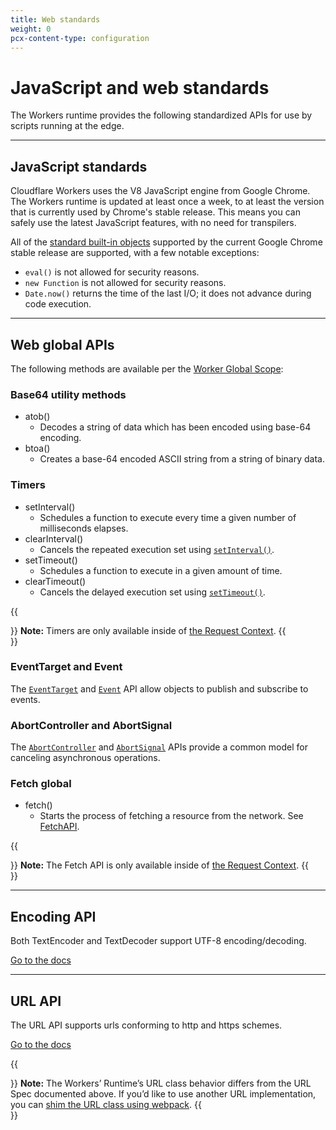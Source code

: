 ```yaml
---
title: Web standards
weight: 0
pcx-content-type: configuration
---
```


# JavaScript and web standards

The Workers runtime provides the following standardized APIs for use by scripts running at the edge.

---

## JavaScript standards

Cloudflare Workers uses the V8 JavaScript engine from Google Chrome. The Workers runtime is updated at least once a week, to at least the version that is currently used by Chrome's stable release. This means you can safely use the latest JavaScript features, with no need for transpilers.

All of the [standard built-in objects](https://developer.mozilla.org/en-US/docs/Web/JavaScript/Reference) supported by the current Google Chrome stable release are supported, with a few notable exceptions:

- `eval()` is not allowed for security reasons.
- `new Function` is not allowed for security reasons.
- `Date.now()` returns the time of the last I/O; it does not advance during code execution.

---

## Web global APIs

The following methods are available per the [Worker Global Scope](https://developer.mozilla.org/en-US/docs/Web/API/WorkerGlobalScope):

### Base64 utility methods

<Definitions>

- <TypeLink href="https://developer.mozilla.org/en-US/docs/Web/API/WindowOrWorkerGlobalScope/atob">
    atob()
  </TypeLink>

  - Decodes a string of data which has been encoded using base-64 encoding.

- <TypeLink href="https://developer.mozilla.org/en-US/docs/Web/API/WindowOrWorkerGlobalScope/btoa">
    btoa()
  </TypeLink>

  - Creates a base-64 encoded ASCII string from a string of binary data.

</Definitions>

### Timers

<Definitions>

- <TypeLink href="https://developer.mozilla.org/en-US/docs/Web/API/WindowOrWorkerGlobalScope/setInterval">
    setInterval()
  </TypeLink>

  - Schedules a function to execute every time a given number of milliseconds elapses.

- <TypeLink href="https://developer.mozilla.org/en-US/docs/Web/API/WindowOrWorkerGlobalScope/clearInterval">
    clearInterval()
  </TypeLink>

  - Cancels the repeated execution set using [`setInterval()`](https://developer.mozilla.org/en-US/docs/Web/API/WindowOrWorkerGlobalScope/setInterval).

- <TypeLink href="https://developer.mozilla.org/en-US/docs/Web/API/WindowOrWorkerGlobalScope/setTimeout">
    setTimeout()
  </TypeLink>

  - Schedules a function to execute in a given amount of time.

- <TypeLink href="https://developer.mozilla.org/en-US/docs/Web/API/WindowOrWorkerGlobalScope/clearTimeout">
    clearTimeout()
  </TypeLink>

  - Cancels the delayed execution set using [`setTimeout()`](https://developer.mozilla.org/en-US/docs/Web/API/WindowOrWorkerGlobalScope/setTimeout).

</Definitions>

{{<Aside>}}
**Note:** Timers are only available inside of [the Request Context](/runtime-apis/request#the-request-context).
{{</Aside>}}

### EventTarget and Event

The [`EventTarget`](https://developer.mozilla.org/en-US/docs/Web/API/EventTarget) and [`Event`](https://developer.mozilla.org/en-US/docs/Web/API/Event) API allow objects to publish and subscribe to events.

### AbortController and AbortSignal

The [`AbortController`](https://developer.mozilla.org/en-US/docs/Web/API/AbortController) and [`AbortSignal`](https://developer.mozilla.org/en-US/docs/Web/API/AbortSignal) APIs provide a common model for canceling asynchronous operations.

### Fetch global

<Definitions>

- <TypeLink href="https://developer.mozilla.org/en-US/docs/Web/API/WindowOrWorkerGlobalScope/fetch">
    fetch()
  </TypeLink>

  - Starts the process of fetching a resource from the network. See [FetchAPI](/runtime-apis/fetch).

</Definitions>

{{<Aside>}}
**Note:** The Fetch API is only available inside of [the Request Context](/runtime-apis/request#the-request-context).
{{</Aside>}}

---

## Encoding API

Both TextEncoder and TextDecoder support UTF-8 encoding/decoding.

[Go to the docs](https://developer.mozilla.org/en-US/docs/Web/API/Encoding_API)

---

## URL API

The URL API supports urls conforming to http and https schemes.

[Go to the docs](https://developer.mozilla.org/en-US/docs/Web/API/URL)

{{<Aside>}}
**Note:** The Workers’ Runtime’s URL class behavior differs from the URL Spec documented above. If you’d like to use another URL implementation, you can [shim the URL class using webpack](/cli-wrangler/webpack/#shimming-globals).
{{</Aside>}}
